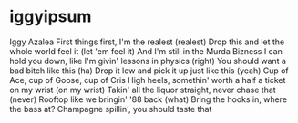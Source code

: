 # iggyipsum
Iggy Azalea First things first, I'm the realest (realest)
Drop this and let the whole world feel it (let 'em feel it)
And I'm still in the Murda Bizness
I can hold you down, like I'm givin' lessons in physics (right)
You should want a bad bitch like this (ha)
Drop it low and pick it up just like this (yeah)
Cup of Ace, cup of Goose, cup of Cris
High heels, somethin' worth a half a ticket on my wrist (on my wrist)
Takin' all the liquor straight, never chase that (never)
Rooftop like we bringin' '88 back (what)
Bring the hooks in, where the bass at?
Champagne spillin', you should taste that
